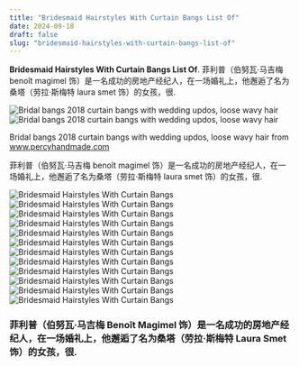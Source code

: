```yaml
---
title: "Bridesmaid Hairstyles With Curtain Bangs List Of"
date: 2024-09-18
draft: false
slug: "bridesmaid-hairstyles-with-curtain-bangs-list-of" 
---
```


**Bridesmaid Hairstyles With Curtain Bangs List Of**. 菲利普（伯努瓦·马吉梅 benoît magimel 饰）是一名成功的房地产经纪人，在一场婚礼上，他邂逅了名为桑塔（劳拉·斯梅特 laura smet 饰）的女孩，很.

![Bridal bangs 2018 curtain bangs with wedding updos, loose wavy hair](https://www.taniamaras.com/wp-content/uploads/2014/02/BRIDAL-BANGS_curtain-bangs-and-wedding-updos-10.jpg)![Bridal bangs 2018 curtain bangs with wedding updos, loose wavy hair](https://www.taniamaras.com/wp-content/uploads/2014/02/BRIDAL-BANGS_curtain-bangs-and-wedding-updos-10.jpg)

Bridal bangs 2018 curtain bangs with wedding updos, loose wavy hair from www.percyhandmade.com

菲利普（伯努瓦·马吉梅 benoît magimel 饰）是一名成功的房地产经纪人，在一场婚礼上，他邂逅了名为桑塔（劳拉·斯梅特 laura smet 饰）的女孩，很.

![Bridesmaid Hairstyles With Curtain Bangs ](https://i0.wp.com/stylefemale.com/wp-content/uploads/2023/05/50-Easy-Wedding-Hairstyles-for-Bridesmaid-You-Must-to-Try-04.jpg?fit=819%2C1024&ssl=1 " 50+ Easy Wedding Hairstyles for Bridesmaid You Must to Try Style Female")![Bridesmaid Hairstyles With Curtain Bangs ](https://www.loveyouwedding.com/wp-content/uploads/2024/06/Screenshot-2024-06-28-124239-600x805.png " 40+ Long Hair Bridesmaid Hairstyles Perfect for Your Wedding Style")![Bridesmaid Hairstyles With Curtain Bangs ](https://www.fabmood.com/inspiration/wp-content/uploads/2024/09/Sandy-Blonde-Layers-with-Curtain-Bangs-570x1026.jpg " 40 Long Layered Hairstyles to Enhance Straight Hair Sandy Blonde")![Bridesmaid Hairstyles With Curtain Bangs ](https://i.pinimg.com/originals/e1/b6/a2/e1b6a27657989bd1b33f975815be7c09.jpg " Wedding Hairstyles With Bangs 30 Best Looks Guide For 2024 Penteados")![Bridesmaid Hairstyles With Curtain Bangs ](https://i.pinimg.com/originals/89/9c/41/899c41ece897ccfe675ecd7ff5a3d52a.png " Pin on Bridal Hairstyles")![Bridesmaid Hairstyles With Curtain Bangs ](https://www.taniamaras.com/wp-content/uploads/2014/02/BRIDAL-BANGS_curtain-bangs-and-wedding-updos-10.jpg " Bridal bangs 2018 curtain bangs with wedding updos, loose wavy hair")![Bridesmaid Hairstyles With Curtain Bangs ](https://i2.wp.com/www.taniamaras.com/wp-content/uploads/2014/02/Pony-tail-with-bangs_wedding-hairstyles-inspiration-2-1.jpg " Bridesmaid Hairstyles With Curtain Bangs")![Bridesmaid Hairstyles With Curtain Bangs ](https://www.glam.com/img/gallery/30-bridal-hairstyles-to-rock-with-curtain-bangs/l-intro-1687200620.jpg " 30 Bridal Hairstyles To Rock With Curtain Bangs")![Bridesmaid Hairstyles With Curtain Bangs ](https://www.taniamaras.com/wp-content/uploads/2014/02/BRIDAL-BANGS_curtain-bangs-and-wedding-updos-1.jpg " Bridal bangs Curtain bangs with wedding updos, loose wavy hair")![Bridesmaid Hairstyles With Curtain Bangs ](https://www.fabmood.com/inspiration/wp-content/uploads/2021/04/curtain-bangs-2.jpg " curtainbangs Fabmood Wedding Colors, Wedding Themes, Wedding color")![Bridesmaid Hairstyles With Curtain Bangs ](https://i.pinimg.com/originals/d5/1e/68/d51e689181e91be85b8ce4cf0505dcb9.jpg " 38 Best Curtain Bangs for All Hair Types & Lengths Long hair with")![Bridesmaid Hairstyles With Curtain Bangs ](https://www.fabmood.com/inspiration/wp-content/uploads/2022/03/curtain-bangs-89.jpg " 57 Trendy Ways To Wear Curtain Bangs Half Up with Curtain Bangs")

### 菲利普（伯努瓦·马吉梅 Benoît Magimel 饰）是一名成功的房地产经纪人，在一场婚礼上，他邂逅了名为桑塔（劳拉·斯梅特 Laura Smet 饰）的女孩，很.
